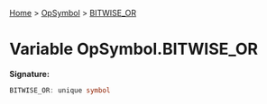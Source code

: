 [Home](../../../index.md) &gt; [OpSymbol](../../opsymbol.md) &gt; [BITWISE\_OR](./bitwise_or.md)

# Variable OpSymbol.BITWISE\_OR


<b>Signature:</b>

```typescript
BITWISE_OR: unique symbol
```

